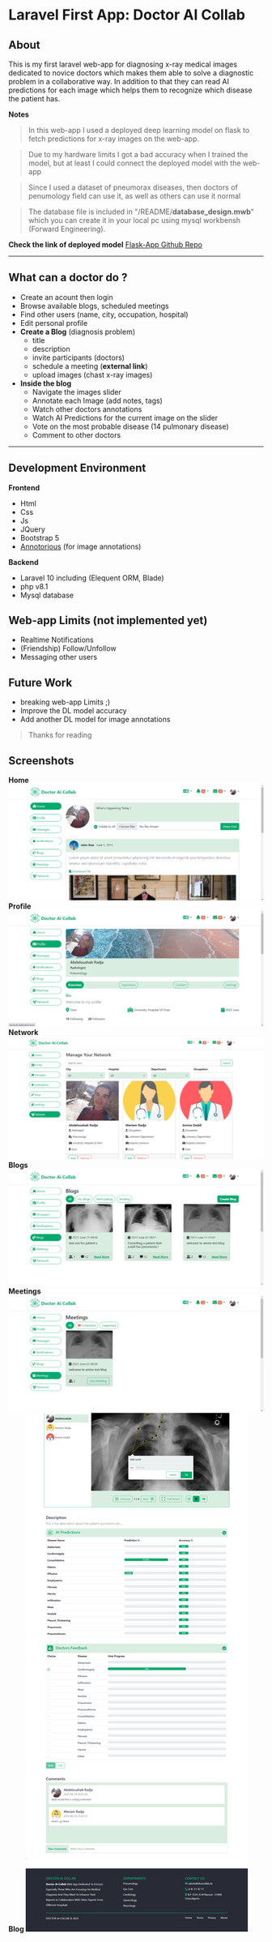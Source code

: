 # Laravel First App: **Doctor AI Collab**

## **About**

This is my first laravel web-app for diagnosing x-ray medical images dedicated to novice doctors which makes them able to solve a diagnostic problem in a collaborative way.
In addition to that they can read AI predictions for each image which helps them to recognize which disease the patient has.

**Notes**

> In this web-app I used a deployed deep learning model on flask to fetch predictions for x-ray images on the web-app.

> Due to my hardware limits I got a bad accuracy when I trained the model, but at least I could connect the deployed model with the web-app

> Since I used a dataset of pneumorax diseases, then doctors of penumology field can use it, as well as others can use it normal

> The database file is included in "/README/**database_design.mwb**" which you can create it in your local pc using mysql workbensh (Forward Engineering).

**Check the link of deployed model** [Flask-App Github Repo](https://github.com/whbb98/flask-firstApp)

---

## **What can a doctor do ?**

-   Create an acount then login
-   Browse available blogs, scheduled meetings
-   Find other users (name, city, occupation, hospital)
-   Edit personal profile
-   **Create a Blog** (diagnosis problem)
    -   title
    -   description
    -   invite participants (doctors)
    -   schedule a meeting (**external link**)
    -   upload images (chast x-ray images)
-   **Inside the blog**
    -   Navigate the images slider
    -   Annotate each Image (add notes, tags)
    -   Watch other doctors annotations
    -   Watch AI Predictions for the current image on the slider
    -   Vote on the most probable disease (14 pulmonary disease)
    -   Comment to other doctors

---

## **Development Environment**

**Frontend**

-   Html
-   Css
-   Js
-   JQuery
-   Bootstrap 5
-   [Annotorious](https://annotorious.github.io/) (for image annotations)

**Backend**

-   Laravel 10 including (Elequent ORM, Blade)
-   php v8.1
-   Mysql database

## **Web-app Limits (not implemented yet)**

-   Realtime Notifications
-   (Friendship) Follow/Unfollow
-   Messaging other users

## **Future Work**

-   breaking web-app Limits ;)
-   Improve the DL model accuracy
-   Add another DL model for image annotations

> Thanks for reading

## **Screenshots**

**Home**
![home](README/images/home.png)
**Profile**
![home](README/images/profile.png)
**Network**
![home](README/images/network.png)
**Blogs**
![home](README/images/blogs.png)
**Meetings**
![home](README/images/meetings.png)
**Blog**
![home](README/images/blog.png)
